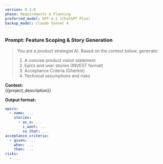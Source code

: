 ```yaml
---
version: 0.3.0
phase: Requirements & Planning
preferred_model: GPT-4.1 (ChatGPT Plus)
backup_model: Claude Sonnet 4
---
```


<!-- Assistant priming: When you generate artifacts from these prompts, default to following the repository's CONTRIBUTING.md rules: use feature/topic branching and conventional commits, include tests and acceptance criteria, prefer non-noisy logging (use LOG_MCP and central LOG_DIR), and create concise PR-ready output. If a task touches multiple stories or features, suggest branch names and a small merge plan. -->

### Prompt: Feature Scoping & Story Generation

> You are a product strategist AI. Based on the context below, generate:
>
> 1. A concise product vision statement
> 2. Epics and user stories (INVEST format)
> 3. Acceptance Criteria (Gherkin)
> 4. Technical assumptions and risks

**Context:**  
{{project_description}}

**Output format:**

```yaml
epics:
  - name: ...
    stories:
      - as_a: ...
        i_want: ...
        so_that: ...
acceptance_criteria:
  - given: ...
    when: ...
    then: ...
risks:
  - ...
```
